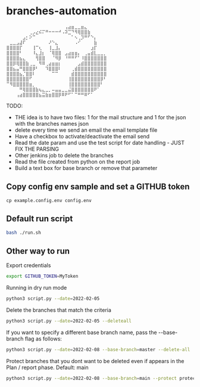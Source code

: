 # branches-automation

```
⠀⠀⠀⠀⠀⠀⠀⠀⠀⠀⠀⠀⠀⠀⠀⠀⠀⠀⢠⣴⣶⣀⣀⣶⣄⠀⠀⠀⠀⠀⠀
⠀⠀⠀⠀⠀⠀⠀⢀⡠⣔⠮⠍⠛⠒⠒⠒⠚⠠⠽⣉⠙⠻⢿⣿⣿⣷⠀⠀⠀⠀⠀
⠀⠀⠀⠀⠀⣠⡂⠕⠉⠀⠀⠀⠀⠀⠀⠀⠀⠀⠀⠀⠁⠢⢀⡹⠛⠋⠑⡄⠀⠀⠀
⠀⣀⣀⣠⣼⠏⠀⠀⠀⠀⠀⠀⠀⠜⠑⣄⠀⠀⠀⠀⠀⠠⠊⠀⠀⠀⠀⣷⠀⠀⠀
⣿⣿⣿⣿⡏⠀⠀⠀⢸⠉⢆⠀⠀⢸⣀⣸⡄⠀⠀⠀⠀⠀⠀⠀⠀⠀⣰⡏⠀⠀⠀
⣿⣿⣿⣿⠃⠀⠀⠀⠸⣄⣸⡆⠀⠈⢿⣿⣿⠀⣠⣴⣶⣶⡄⠀⢀⣤⣾⣇⣀⣀⡀
⣿⣿⣿⣿⣦⣄⠀⠀⠀⢻⣿⣿⠀⠀⠈⠻⡿⠀⠘⠛⠛⠋⠁⠸⣿⣿⣿⣿⣿⣿⣿
⣿⣿⡿⢿⣿⣿⣷⢀⣀⠀⠻⠿⢀⣴⣶⣶⡆⠀⠀⠀⠀⠀⣠⣾⣿⣿⣿⣿⣿⣿⣿
⣿⣿⣦⣤⠛⣿⣿⣿⡿⠃⠀⠀⠹⣿⣿⣿⠇⠀⠀⠀⢀⣾⣿⣿⣿⣿⣿⣿⣿⣿⣿
⣿⣿⣿⣿⣦⡈⣿⣿⠇⠀⠀⠀⠀⠀⠉⠉⠀⠀⠀⠀⣾⣿⣿⣿⣿⣿⣿⣿⣿⣿⣿
⣿⣿⣿⣿⣿⣿⣿⠋⠀⠀⠀⠀⠀⠀⠀⠀⠀⠀⠀⢸⣿⣿⣿⣿⣿⣿⣿⣿⣿⡿⠃
⠉⠻⣿⣿⣿⣿⣿⣶⡀⠀⠀⠀⠀⠀⠀⠀⠀⠀⠀⢸⣿⣿⣿⣿⣿⣿⣿⣿⣿⠃⠀
⠀⠀⠀⠀⠛⢿⣿⣿⣿⣷⢦⣄⣀⡀⠤⣤⣤⣀⣀⣬⣿⣿⣿⣿⣿⣿⣿⠟⠁⠀⠀
⠀⠀⠀⢠⣴⣿⣿⣿⣿⣿⣦⣭⣷⣶⣿⣿⡿⠿⠟⠋⠁⠉⠛⠛⠿⠋⠁
```
TODO:
- THE idea is to have two files: 1 for the mail structure and 1 for the json with the branches names json
- delete every time we send an email the email template file
- Have a checkbox to activate/deactivate the email send
- Read the date param and use the test script for date handling - JUST FIX THE PARSING
- Other jenkins job to delete the branches
- Read the file created from python on the report job
- Build a text box for base branch or remove that parameter

## Copy config env sample and set a GITHUB token
```
cp example.config.env config.env
```

## Default run script
```bash
bash ./run.sh
```

## Other way to run

Export credentials
```bash
export GITHUB_TOKEN=MyToken
```
Running in dry run mode
```bash
python3 script.py --date=2022-02-05
```

Delete the branches that match the criteria
```bash
python3 script.py --date=2022-02-05 --deleteall
```

If you want to specify a different base branch name, pass the --base-branch flag as follows:
```bash
python3 script.py --date=2022-02-08 --base-branch=master --delete-all
```

Protect branches that you dont want to be deleted even if appears in the Plan / report phase. Default: main
```bash
python3 script.py --date=2022-02-08 --base-branch=main --protect protected_branch other_protected_branch
```